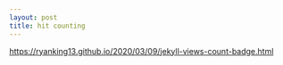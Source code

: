 ```yaml
---
layout: post
title: hit counting
---
```

https://ryanking13.github.io/2020/03/09/jekyll-views-count-badge.html
